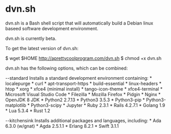 # dvn.sh

dvn.sh is a Bash shell script that will automatically build a Debian linux baseed software development environment.

dvn.sh is currently beta.

To get the latest version of dvn.sh:

  $ wget $HOME http://aprettycoolprogram.com/dvn.sh
  $ chmod +x dvn.sh
 
 dvn.sh has the following options, which can be combined:
 
  --standard
    Installs a standard development environment containing:
      * localepurge
      * curl
      * apt-transport-https
      * build-essential
      * linux-headers
      * htop
      * xorg
      * xfce4 (minimal install)
      * tango-icon-theme
      * xfce4-terminal
      * Microsoft Visual Studio Code
      * Filezilla
      * Mozilla Firefox
      * Pidgin
      * Nginx
      * OpenJDK 8 JDK
      * Python2 2.7.13
      * Python3 3.5.3
      * Python3-pip
      * Python3-matplotlib
      * Python3-scipy
      * Jupyter
      * Ruby 2.3.1
      * Rails 4.2.7.1
      * Golang 1.9
      * Lua 5.3.4
      * Rust 1.2
      
  --kitchensink
    Installs additional packages and languages, including:
      * Ada 6.3.0 (w/gnat)
      * Agda 2.5.1.1
      * Erlang 8.2.1
      * Swift 3.1.1
